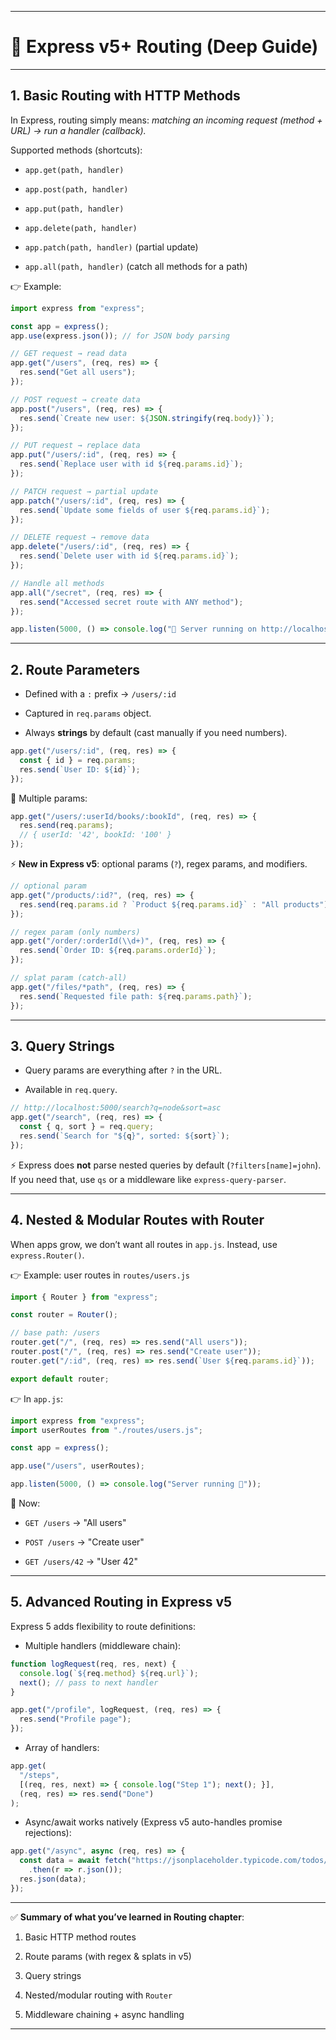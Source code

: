 

---

# 📖 Express v5+ Routing (Deep Guide)

---

## 1. **Basic Routing with HTTP Methods**

In Express, routing simply means: _matching an incoming request (method + URL) → run a handler (callback)._

Supported methods (shortcuts):

- `app.get(path, handler)`
    
- `app.post(path, handler)`
    
- `app.put(path, handler)`
    
- `app.delete(path, handler)`
    
- `app.patch(path, handler)` (partial update)
    
- `app.all(path, handler)` (catch all methods for a path)
    

👉 Example:

```js
import express from "express";

const app = express();
app.use(express.json()); // for JSON body parsing

// GET request → read data
app.get("/users", (req, res) => {
  res.send("Get all users");
});

// POST request → create data
app.post("/users", (req, res) => {
  res.send(`Create new user: ${JSON.stringify(req.body)}`);
});

// PUT request → replace data
app.put("/users/:id", (req, res) => {
  res.send(`Replace user with id ${req.params.id}`);
});

// PATCH request → partial update
app.patch("/users/:id", (req, res) => {
  res.send(`Update some fields of user ${req.params.id}`);
});

// DELETE request → remove data
app.delete("/users/:id", (req, res) => {
  res.send(`Delete user with id ${req.params.id}`);
});

// Handle all methods
app.all("/secret", (req, res) => {
  res.send("Accessed secret route with ANY method");
});

app.listen(5000, () => console.log("🚀 Server running on http://localhost:5000"));
```

---

## 2. **Route Parameters**

- Defined with a `:` prefix → `/users/:id`
    
- Captured in `req.params` object.
    
- Always **strings** by default (cast manually if you need numbers).
    

```js
app.get("/users/:id", (req, res) => {
  const { id } = req.params;
  res.send(`User ID: ${id}`);
});
```

🔹 Multiple params:

```js
app.get("/users/:userId/books/:bookId", (req, res) => {
  res.send(req.params); 
  // { userId: '42', bookId: '100' }
});
```

⚡ **New in Express v5**: optional params (`?`), regex params, and modifiers.

```js
// optional param
app.get("/products/:id?", (req, res) => {
  res.send(req.params.id ? `Product ${req.params.id}` : "All products");
});

// regex param (only numbers)
app.get("/order/:orderId(\\d+)", (req, res) => {
  res.send(`Order ID: ${req.params.orderId}`);
});

// splat param (catch-all)
app.get("/files/*path", (req, res) => {
  res.send(`Requested file path: ${req.params.path}`);
});
```

---

## 3. **Query Strings**

- Query params are everything after `?` in the URL.
    
- Available in `req.query`.
    

```js
// http://localhost:5000/search?q=node&sort=asc
app.get("/search", (req, res) => {
  const { q, sort } = req.query;
  res.send(`Search for "${q}", sorted: ${sort}`);
});
```

⚡ Express does **not** parse nested queries by default (`?filters[name]=john`). If you need that, use `qs` or a middleware like `express-query-parser`.

---

## 4. **Nested & Modular Routes with Router**

When apps grow, we don’t want all routes in `app.js`. Instead, use `express.Router()`.

👉 Example: user routes in `routes/users.js`

```js
import { Router } from "express";

const router = Router();

// base path: /users
router.get("/", (req, res) => res.send("All users"));
router.post("/", (req, res) => res.send("Create user"));
router.get("/:id", (req, res) => res.send(`User ${req.params.id}`));

export default router;
```

👉 In `app.js`:

```js
import express from "express";
import userRoutes from "./routes/users.js";

const app = express();

app.use("/users", userRoutes);

app.listen(5000, () => console.log("Server running 🚀"));
```

🔹 Now:

- `GET /users` → "All users"
    
- `POST /users` → "Create user"
    
- `GET /users/42` → "User 42"
    

---

## 5. **Advanced Routing in Express v5**

Express 5 adds flexibility to route definitions:

- Multiple handlers (middleware chain):
    

```js
function logRequest(req, res, next) {
  console.log(`${req.method} ${req.url}`);
  next(); // pass to next handler
}

app.get("/profile", logRequest, (req, res) => {
  res.send("Profile page");
});
```

- Array of handlers:
    

```js
app.get(
  "/steps",
  [(req, res, next) => { console.log("Step 1"); next(); }],
  (req, res) => res.send("Done")
);
```

- Async/await works natively (Express v5 auto-handles promise rejections):
    

```js
app.get("/async", async (req, res) => {
  const data = await fetch("https://jsonplaceholder.typicode.com/todos/1")
    .then(r => r.json());
  res.json(data);
});
```

---

✅ **Summary of what you’ve learned in Routing chapter**:

1. Basic HTTP method routes
    
2. Route params (with regex & splats in v5)
    
3. Query strings
    
4. Nested/modular routing with `Router`
    
5. Middleware chaining + async handling
    

---

